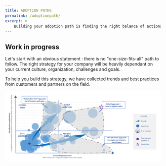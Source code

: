 ```yaml
---
title: ADOPTION PATHS
permalink: /adoptionpath/
excerpt: >
    Building your adoption path is finding the right balance of actions to enable citizen and pro dev to build on the platform.
---
```


## Work in progress

Let's start with an obvious statement : there is no "one-size-fits-all" path to follow. The right strategy for your company will be heavily dependant on your current culture, organization, challenges and goals.  

To help you build this strategy, we have collected trends and best practices from customers and partners on the field.

![Power Platform Admin Settings](./media/Adoption-trends.png)
